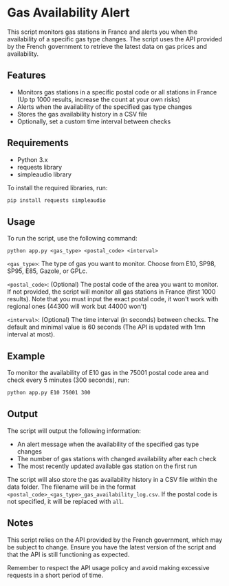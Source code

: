 # Gas Availability Alert
This script monitors gas stations in France and alerts you when the availability of a specific gas type changes. The script uses the API provided by the French government to retrieve the latest data on gas prices and availability.

## Features
- Monitors gas stations in a specific postal code or all stations in France (Up tp 1000 results, increase the count at your own risks)
- Alerts when the availability of the specified gas type changes
- Stores the gas availability history in a CSV file
- Optionally, set a custom time interval between checks
## Requirements
- Python 3.x
- requests library
- simpleaudio library

To install the required libraries, run:

```bash
pip install requests simpleaudio
```
## Usage
To run the script, use the following command:

```
python app.py <gas_type> <postal_code> <interval>
```
`<gas_type>`: The type of gas you want to monitor. Choose from E10, SP98, SP95, E85, Gazole, or GPLc.

`<postal_code>`: (Optional) The postal code of the area you want to monitor. If not provided, the script will monitor all gas stations in France (first 1000 results). Note that you must input the exact postal code, it won't work with regional ones (44300 will work but 44000 won't)

`<interval>`: (Optional) The time interval (in seconds) between checks. The default and minimal value is 60 seconds (The API is updated with 1mn interval at most).

## Example
To monitor the availability of E10 gas in the 75001 postal code area and check every 5 minutes (300 seconds), run:

```bash
python app.py E10 75001 300
```
## Output
The script will output the following information:

- An alert message when the availability of the specified gas type changes
- The number of gas stations with changed availability after each check
- The most recently updated available gas station on the first run

The script will also store the gas availability history in a CSV file within the data folder. The filename will be in the format `<postal_code>_<gas_type>_gas_availability_log.csv`. If the postal code is not specified, it will be replaced with `all`.

## Notes
This script relies on the API provided by the French government, which may be subject to change. Ensure you have the latest version of the script and that the API is still functioning as expected.

Remember to respect the API usage policy and avoid making excessive requests in a short period of time.